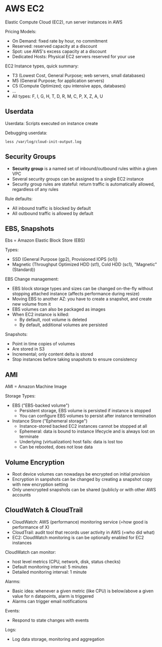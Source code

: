 # AWS EC2

Elastic Compute Cloud (EC2), run server instances in AWS

Pricing Models:

- On Demand: fixed rate by hour, no commitment
- Reserved: reserved capacity at a discount
- Spot: use AWS's excess capacity at a discount
- Dedicated Hosts: Physical EC2 servers reserved for your use

EC2 Instance types, quick summary:

- T3 (Lowest Cost, General Purpose; web servers, small databases)
- M5 (General Purpose; for application servers)
- C5 (Compute Optimized; cpu intensive apps, databases)
- ...
- All types: F, I, G, H, T, D, R, M, C, P, X, Z, A, U

## Userdata

Userdata: Scripts executed on instance create

Debugging userdata:

	less /var/log/cloud-init-output.log

## Security Groups

- **Security group** is a named set of inbound/outbound rules within a given VPC
- Several security groups can be assigned to a single EC2 instance
- Security group rules are stateful: return traffic is automatically allowed, regardless of any rules

Rule defaults:

- All inbound traffic is blocked by default
- All outbound traffic is allowed by default

## EBS, Snapshots

Ebs = Amazon Elastic Block Store (EBS)

Types:

- SSD (General Purpose (gp2), Provisioned IOPS (io1))
- Magnetic (Throughput Optimized HDD (st1), Cold HDD (sc1), "Magnetic" (Standard))

EBS Change management:

- EBS block storage types and sizes can be changed on-the-fly without stopping attached instance (affects performance during resize)
- Moving EBS to another AZ: you have to create a snapshot, and create new volume from it
- EBS volumes can also be packaged as images
- When EC2 instance is killed:
  - By default, root volume is deleted
  - By default, additional volumes are persisted

Snapshots:

- Point in time copies of volumes
- Are stored in S3
- Incremental; only content delta is stored
- Stop instances before taking snapshots to ensure consistency

## AMI

AMI = Amazon Machine Image

Storage Types:

- EBS ("EBS-backed volume")
  - Persistent storage, EBS volume is persisted if instance is stopped
  - You can configure EBS volumes to persist after instance termination
- Instance Store ("Ephemeral storage")
  - Instance-stored backed EC2 instances cannot be stopped at all
  - Ephemeral: data is bound to instance lifecycle and is always lost on terminate
  - Underlying (virtualization) host fails: data is lost too
  - Can be rebooted, does not lose data

## Volume Encryption

- Root device volumes can nowadays be encrypted on initial provision
- Encryption in sanpshots can be changed by creating a snapshot copy with new encryption setting
- Only unencrypted snapshots can be shared (publicly or with other AWS accounts

## CloudWatch & CloudTrail

- CloudWatch: AWS (performance) monitoring service (=how good is performance of X)
- CloudTrail: audit tool that records user activity in AWS (=who did what)
- EC2: CloudWatch monitoring is can be optionally enabled for EC2 instances

CloudWatch can monitor:

- host level metrics (CPU, network, disk, status checks)
- Default monitoring interval: 5 minutes
- Detailed monitoring interval: 1 minute

Alarms:

- Basic idea: whenever a given metric (like CPU) is below/above a given value for n datapoints, alarm is triggered
- Alarms can trigger email notifications

Events:

- Respond to state changes with events

Logs:

- Log data storage, monitoring and aggregation
